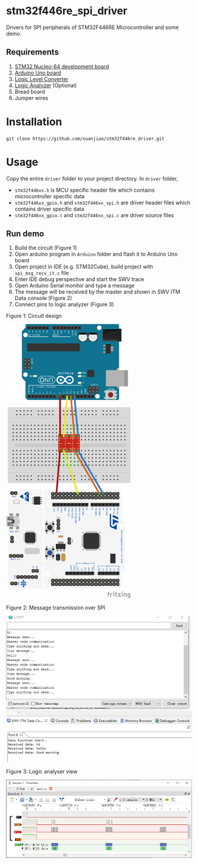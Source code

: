 # stm32f446re_spi_driver

Drivers for SPI peripherals of STM32F446RE Microcontroller and some demo.

## Requirements

1.	[STM32 Nucleo-64 development board](https://www.st.com/en/evaluation-tools/nucleo-f446re.html)
2.	[Arduino Uno board](https://store.arduino.cc/arduino-uno-rev3)
4.	[Logic Level Converter](https://www.sparkfun.com/products/12009)
5.	[Logic Analyzer](https://www.amazon.de/gp/product/B01MUFRHQ2/ref=ppx_yo_dt_b_asin_title_o00_s00?ie=UTF8&th=1) (Optional)
6.	Bread board
7.	Jumper wires

# Installation

`git clone https://github.com/xuanjiao/stm32f446re_driver.git`

# Usage

Copy the entire `driver` folder to your project directory. In `driver` folder,

- `stm32f446xx.h` is MCU specific header file which contains microcontroller specific data
-  `stm32f446xx_gpio.h` and `stm32f446xx_spi.h` are driver header files which contains driver specific data 
-  `stm32f446xx_gpio.c` and `stm32f446xx_spi.c` are driver source files

## Run demo
1. Build the circult (Figure 1)
1. Open arduino program in `Arduino` folder and flash it to Arduino Uno board 
2. Open project in IDE (e.g. STM32Cube), build project with `spi_msg_recv_it.c` file
3. Enter IDE debug perspective and start the SWV trace 
4. Open Arduino Serial monitor and type a message
5. The message will be received by the master and shown in SWV ITM Data console (Figure 2)
6. Connect pins to logic analyzer (Figure 3)

Figure 1: Circult design

![circult](./Img/spi_bb.png)

Figure 2: Message transmission over SPI

![Message](./Img/SPI_Message.png)


Figure 3: Logic analyser view

![logic](./Img/SPI_LogicAnalyzer.png)



